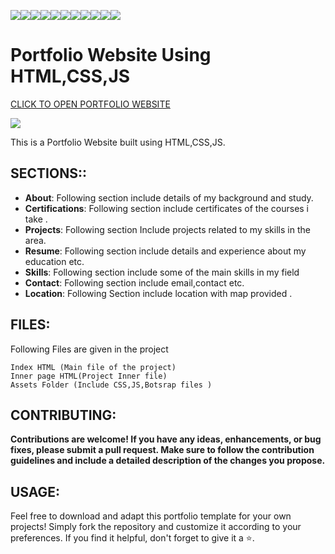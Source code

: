 <img src="https://img.shields.io/badge/HTML-gold"><img src="https://img.shields.io/badge/Build_With-Bootstrap-purple"><img src="https://img.shields.io/badge/Javascript-teal"><img src="https://img.shields.io/badge/Portfolio-beige"><img src="https://img.shields.io/badge/VsCode-pink"><img src="https://img.shields.io/badge/PHP-yellow"><img src="https://img.shields.io/badge/Static -silver"><img src="https://img.shields.io/badge/Web-blue"><img src="https://img.shields.io/badge/CSS-brown"><img src="https://img.shields.io/badge/Build_With-Hosting-green"><img src="https://img.shields.io/badge/Build_With-Github-orange">

# Portfolio Website Using HTML,CSS,JS
<a href="https://muhammadsaad-ml.github.io">CLICK TO OPEN PORTFOLIO WEBSITE</a>



<img src="https://i.imgur.com/Zos7JNb.png">



This is a Portfolio Website built using HTML,CSS,JS. 


## SECTIONS::

- **About**: Following section include details of my background and study.
- **Certifications**: Following section include certificates of the courses i take .
- **Projects**: Following section Include projects related to my skills in the area.
- **Resume**: Following section include details and experience about my education etc.
- **Skills**: Following section include some of the main skills in my field
- **Contact**: Following section include email,contact etc.
- **Location**: Following Section include location with map provided .

## FILES:

Following Files are given in the project
```
Index HTML (Main file of the project)
Inner page HTML(Project Inner file)
Assets Folder (Include CSS,JS,Botsrap files )
```

## CONTRIBUTING:

**Contributions are welcome! If you have any ideas, enhancements, or bug fixes, please submit a pull request. Make sure to follow the contribution guidelines and include a detailed description of the changes you propose.**

## USAGE:

Feel free to download and adapt this portfolio template for your own projects! Simply fork the repository and customize it according to your preferences. If you find it helpful, don't forget to give it a ⭐️.
